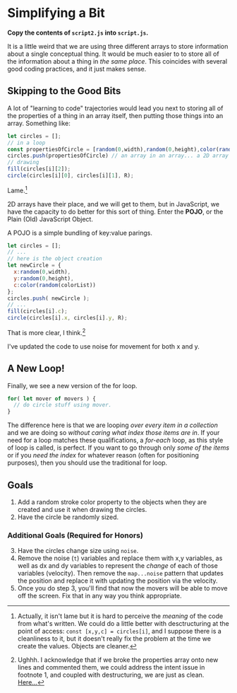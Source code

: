 # Simplifying a Bit

**Copy the contents of `script2.js` into `script.js`.**

It is a little weird that we are using three different arrays to store information about a single conceptual thing. It would be much easier to to store all of the information about a thing in _the same place_. This coincides with several good coding practices, and it just makes sense. 

## Skipping to the Good Bits

A lot of "learning to code" trajectories would lead you next to storing all of the properties of a thing in an array itself, then putting those things into an array. Something like: 

```javascript
let circles = [];
// in a loop
const propertiesOfCircle = [random(0,width),random(0,height),color(random(colorList))]
circles.push(propertiesOfCircle) // an array in an array... a 2D array
// drawing
fill(circles[i][2]);
circle(circles[i][0], circles[i][1], R);
```

Lame.[^1]

2D arrays have their place, and we will get to them, but in JavaScript, we have the capacity to do better for this sort of thing. Enter the **POJO**, or the Plain (Old) JavaScript Object. 

A POJO is a simple bundling of key:value parings. 

```javascript
let circles = [];
// ...
// here is the object creation
let newCircle = {
  x:random(0,width),
  y:random(0,height),
  c:color(random(colorList))
};
circles.push( newCircle );
// ...
fill(circles[i].c);
circle(circles[i].x, circles[i].y, R);
```

That is more clear, I think.[^2]

I've updated the code to use noise for movement for both x and y. 

## A New Loop! 

Finally, we see a new version of the for loop. 

```javascript
for( let mover of movers ) {
  // do circle stuff using mover.
}
```

The difference here is that we are looping _over every item in a collection_ and we are doing so _without caring what index those items are in_. If your need for a loop matches these qualifications, a _for-each_ loop, as this style of loop is called, is perfect. If you want to go through only _some of the items_ or if you _need the index_ for whatever reason (often for positioning purposes), then you should use the traditional for loop. 

## Goals

1. Add a random stroke color property to the objects when they are created and use it when drawing the circles.
2. Have the circle be randomly sized.

### Additional Goals (Required for Honors)

3. Have the circles change size using `noise`.
4. Remove the noise (`t`) variables and replace them with x,y variables, as well as dx and dy variables to represent the _change_ of each of those variables (velocity). Then remove the `map...noise` pattern that updates the position and replace it with updating the position via the velocity.
5. Once you do step 3, you'll find that now the movers will be able to move off the screen. Fix that in any way you think appropriate. 

<!-- Footnotes -->
[^1]: Actually, it isn't lame but it is hard to perceive the _meaning_ of the code from what's written. We could do a little better with desctructuring at the point of access: `const [x,y,c] = circles[i]`, and I suppose there is a cleanliness to it, but it doesn't really fix the problem at the time we create the values. Objects are cleaner. 
[^2]: Ughhh. I acknowledge that if we broke the properties array onto new lines and commented them, we could address the intent issue in footnote 1, and coupled with destructuring, we are just as clean. [Here...](https://gist.github.com/gajoswald/0973b86c212d1b0c44a6b15c03d878b4)
